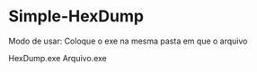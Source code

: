 # Simple-HexDump
 Modo de usar: Coloque o exe na mesma pasta em que o arquivo
 
 HexDump.exe Arquivo.exe
